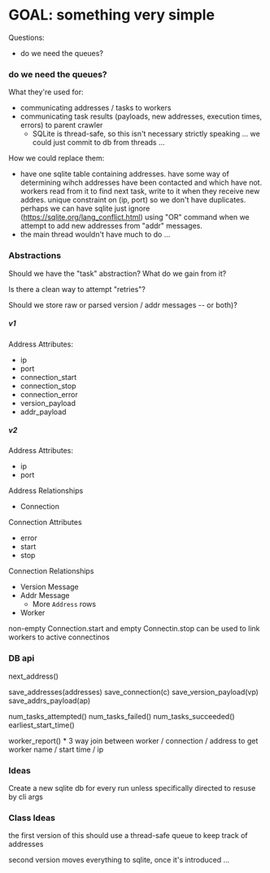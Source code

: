 # GOAL: something very simple

Questions:
* do we need the queues?

###  do we need the queues?

What they're used for:
* communicating addresses / tasks to workers
* communicating task results (payloads, new addresses, execution times, errors) to parent crawler
    * SQLite is thread-safe, so this isn't necessary strictly speaking ... we could just commit to db from threads ...

How we could replace them:
* have one sqlite table containing addresses. have some way of determining wihch addresses have been contacted and which have not. workers read from it to find next task, write to it when they receive new addres. unique constraint on (ip, port) so we don't have duplicates. perhaps we can have sqlite just ignore (https://sqlite.org/lang_conflict.html) using "OR" command when we attempt to add new addresses from "addr" messages. 
* the main thread wouldn't have much to do ...

### Abstractions

Should we have the "task" abstraction? What do we gain from it?

Is there a clean way to attempt "retries"?

Should we store raw or parsed version / addr messages -- or both)?

##### v1

Address Attributes:
* ip
* port
* connection_start
* connection_stop
* connection_error
* version_payload
* addr_payload

##### v2

Address Attributes:
* ip
* port

Address Relationships
* Connection

Connection Attributes
* error
* start
* stop

Connection Relationships
* Version Message
* Addr Message
    * More `Address` rows
* Worker

non-empty Connection.start and empty Connectin.stop can be used to link workers to active connectinos

### DB api

next_address()

save_addresses(addresses)
save_connection(c)
save_version_payload(vp)
save_addrs_payload(ap)

num_tasks_attempted()
num_tasks_failed()
num_tasks_succeeded()
earliest_start_time()

worker_report()
    * 3 way join between worker / connection / address to get worker name / start time / ip

### Ideas

Create a new sqlite db for every run unless specifically directed to resuse by cli args

### Class Ideas

the first version of this should use a thread-safe queue to keep track of addresses

second version moves everything to sqlite, once it's introduced ...
